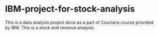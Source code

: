 # IBM-project-for-stock-analysis
This is a data analysis project done as a part of Coursera course provided by IBM.
This is a stock and revenue analysis.

